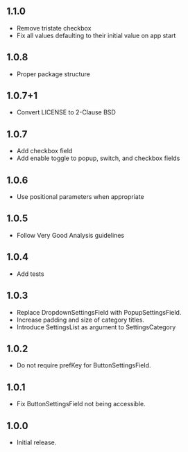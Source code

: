 ## 1.1.0

* Remove tristate checkbox
* Fix all values defaulting to their initial value on app start

## 1.0.8

* Proper package structure

## 1.0.7+1

* Convert LICENSE to 2-Clause BSD

## 1.0.7

* Add checkbox field
* Add enable toggle to popup, switch, and checkbox fields

## 1.0.6

* Use positional parameters when appropriate

## 1.0.5

* Follow Very Good Analysis guidelines

## 1.0.4

* Add tests

## 1.0.3

* Replace DropdownSettingsField with PopupSettingsField.
* Increase padding and size of category titles.
* Introduce SettingsList as argument to SettingsCategory

## 1.0.2

* Do not require prefKey for ButtonSettingsField.

## 1.0.1

* Fix ButtonSettingsField not being accessible.

## 1.0.0

* Initial release.
